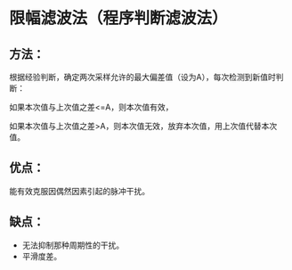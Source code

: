 # 限幅滤波法（程序判断滤波法）

## 方法：

根据经验判断，确定两次采样允许的最大偏差值（设为A），每次检测到新值时判断：

如果本次值与上次值之差<=A，则本次值有效，

如果本次值与上次值之差>A，则本次值无效，放弃本次值，用上次值代替本次值。

## 优点：

能有效克服因偶然因素引起的脉冲干扰。

## 缺点：

- 无法抑制那种周期性的干扰。
- 平滑度差。